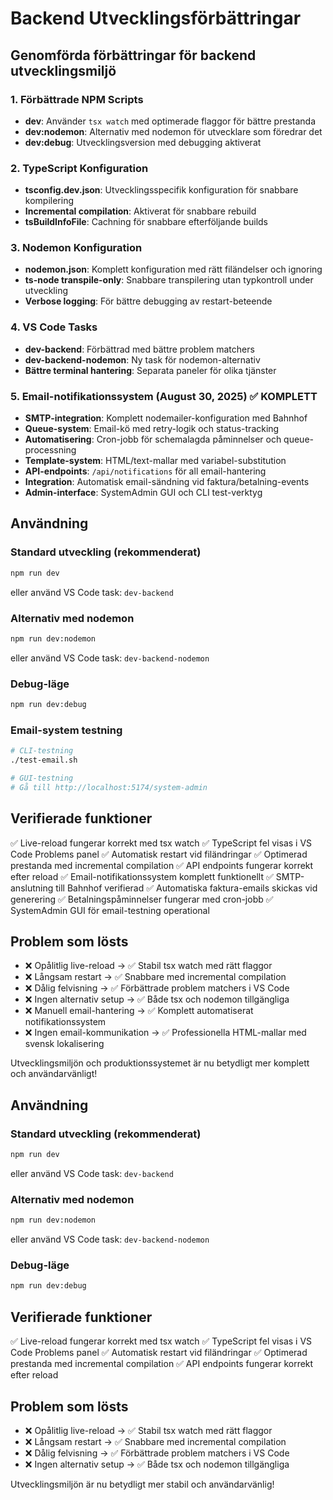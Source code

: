 # Backend Utvecklingsförbättringar

## Genomförda förbättringar för backend utvecklingsmiljö

### 1. Förbättrade NPM Scripts

- **dev**: Använder `tsx watch` med optimerade flaggor för bättre prestanda
- **dev:nodemon**: Alternativ med nodemon för utvecklare som föredrar det
- **dev:debug**: Utvecklingsversion med debugging aktiverat

### 2. TypeScript Konfiguration

- **tsconfig.dev.json**: Utvecklingsspecifik konfiguration för snabbare kompilering
- **Incremental compilation**: Aktiverat för snabbare rebuild
- **tsBuildInfoFile**: Cachning för snabbare efterföljande builds

### 3. Nodemon Konfiguration

- **nodemon.json**: Komplett konfiguration med rätt filändelser och ignoring
- **ts-node transpile-only**: Snabbare transpilering utan typkontroll under utveckling
- **Verbose logging**: För bättre debugging av restart-beteende

### 4. VS Code Tasks

- **dev-backend**: Förbättrad med bättre problem matchers
- **dev-backend-nodemon**: Ny task för nodemon-alternativ
- **Bättre terminal hantering**: Separata paneler för olika tjänster

### 5. Email-notifikationssystem (August 30, 2025) ✅ KOMPLETT

- **SMTP-integration**: Komplett nodemailer-konfiguration med Bahnhof
- **Queue-system**: Email-kö med retry-logik och status-tracking
- **Automatisering**: Cron-jobb för schemalagda påminnelser och queue-processning
- **Template-system**: HTML/text-mallar med variabel-substitution
- **API-endpoints**: `/api/notifications` för all email-hantering
- **Integration**: Automatisk email-sändning vid faktura/betalning-events
- **Admin-interface**: SystemAdmin GUI och CLI test-verktyg

## Användning

### Standard utveckling (rekommenderat)

```bash
npm run dev
```

eller använd VS Code task: `dev-backend`

### Alternativ med nodemon

```bash
npm run dev:nodemon
```

eller använd VS Code task: `dev-backend-nodemon`

### Debug-läge

```bash
npm run dev:debug
```

### Email-system testning

```bash
# CLI-testning
./test-email.sh

# GUI-testning
# Gå till http://localhost:5174/system-admin
```

## Verifierade funktioner

✅ Live-reload fungerar korrekt med tsx watch
✅ TypeScript fel visas i VS Code Problems panel
✅ Automatisk restart vid filändringar
✅ Optimerad prestanda med incremental compilation
✅ API endpoints fungerar korrekt efter reload
✅ Email-notifikationssystem komplett funktionellt
✅ SMTP-anslutning till Bahnhof verifierad
✅ Automatiska faktura-emails skickas vid generering
✅ Betalningspåminnelser fungerar med cron-jobb
✅ SystemAdmin GUI för email-testning operational

## Problem som lösts

- ❌ Opålitlig live-reload → ✅ Stabil tsx watch med rätt flaggor
- ❌ Långsam restart → ✅ Snabbare med incremental compilation
- ❌ Dålig felvisning → ✅ Förbättrade problem matchers i VS Code
- ❌ Ingen alternativ setup → ✅ Både tsx och nodemon tillgängliga
- ❌ Manuell email-hantering → ✅ Komplett automatiserat notifikationssystem
- ❌ Ingen email-kommunikation → ✅ Professionella HTML-mallar med svensk lokalisering

Utvecklingsmiljön och produktionssystemet är nu betydligt mer komplett och användarvänligt!

## Användning

### Standard utveckling (rekommenderat)

```bash
npm run dev
```

eller använd VS Code task: `dev-backend`

### Alternativ med nodemon

```bash
npm run dev:nodemon
```

eller använd VS Code task: `dev-backend-nodemon`

### Debug-läge

```bash
npm run dev:debug
```

## Verifierade funktioner

✅ Live-reload fungerar korrekt med tsx watch
✅ TypeScript fel visas i VS Code Problems panel
✅ Automatisk restart vid filändringar
✅ Optimerad prestanda med incremental compilation
✅ API endpoints fungerar korrekt efter reload

## Problem som lösts

- ❌ Opålitlig live-reload → ✅ Stabil tsx watch med rätt flaggor
- ❌ Långsam restart → ✅ Snabbare med incremental compilation
- ❌ Dålig felvisning → ✅ Förbättrade problem matchers i VS Code
- ❌ Ingen alternativ setup → ✅ Både tsx och nodemon tillgängliga

Utvecklingsmiljön är nu betydligt mer stabil och användarvänlig!
